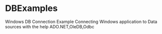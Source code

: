 # DBExamples
Windows DB Connection Example
Connecting Windows application to Data sources with the help ADO.NET,OleDB,Odbc

